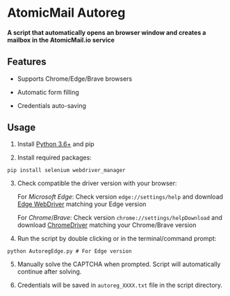 # AtomicMail Autoreg

#### A script that automatically opens an browser window and creates a mailbox in the AtomicMail.io service

## Features

- Supports Chrome/Edge/Brave browsers

- Automatic form filling

- Credentials auto-saving

## Usage

1. Install [Python 3.6+](https://www.python.org/downloads/windows/) and pip

2. Install required packages:

```
pip install selenium webdriver_manager
```

3. Check compatible the driver version with your browser:

	For *Microsoft Edge*:
	Check version `edge://settings/help` and download [Edge WebDriver](https://developer.microsoft.com/en-us/microsoft-edge/tools/webdriver/) matching your Edge version

	For *Chrome*/*Brave*:
	Check version `chrome://settings/helpDownload` and download [СhromeDriver](https://developer.chrome.com/docs/chromedriver/downloads) matching your Chrome/Brave version

4. Run the script by double clicking or in the terminal/command prompt:

```
python AutoregEdge.py # For Edge version
```

5. Manually solve the CAPTCHA when prompted. Script will automatically continue after solving.

6. Credentials will be saved in `autoreg_XXXX.txt` file in the script directory.
